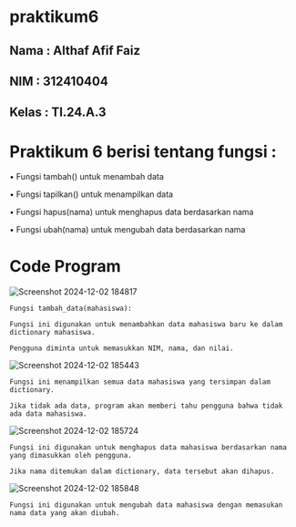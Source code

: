 # praktikum6
## Nama : Althaf Afif Faiz
## NIM : 312410404
## Kelas : TI.24.A.3

# Praktikum 6 berisi tentang fungsi :

• Fungsi tambah() untuk menambah data

• Fungsi tapilkan() untuk menampilkan data

• Fungsi hapus(nama) untuk menghapus data berdasarkan nama

• Fungsi ubah(nama) untuk mengubah data berdasarkan nama

# Code Program 
![Screenshot 2024-12-02 184817](https://github.com/user-attachments/assets/0790cb24-088d-4525-bef7-7f8cafbea91e)

```
Fungsi tambah_data(mahasiswa):

Fungsi ini digunakan untuk menambahkan data mahasiswa baru ke dalam dictionary mahasiswa.

Pengguna diminta untuk memasukkan NIM, nama, dan nilai.
```

![Screenshot 2024-12-02 185443](https://github.com/user-attachments/assets/d7d77309-cb37-437e-85e2-7f82960b5c23)
```
Fungsi ini menampilkan semua data mahasiswa yang tersimpan dalam dictionary.

Jika tidak ada data, program akan memberi tahu pengguna bahwa tidak ada data mahasiswa.
```

![Screenshot 2024-12-02 185724](https://github.com/user-attachments/assets/0db6c2f0-349a-4c6b-91dd-b01eb79c9087)
```
Fungsi ini digunakan untuk menghapus data mahasiswa berdasarkan nama yang dimasukkan oleh pengguna.

Jika nama ditemukan dalam dictionary, data tersebut akan dihapus.
```

![Screenshot 2024-12-02 185848](https://github.com/user-attachments/assets/20016d11-ea03-45a2-a66f-c3afe41bfb8c)

```
Fungsi ini digunakan untuk mengubah data mahasiswa dengan memasukan nama data yang akan diubah.
```




